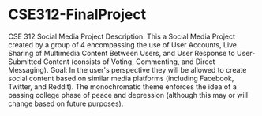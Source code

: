 # CSE312-FinalProject
CSE 312 Social Media Project
Description: This a Social Media Project created by a group of 4 encompassing the use of User Accounts, Live Sharing of Multimedia Content Between Users, and User Response to User-Submitted Content (consists of Voting, Commenting, and Direct Messaging).
Goal: In the user's perspective they will be allowed to create social content based on similar media platforms (including Facebook, Twitter, and Reddit). The monochromatic theme enforces the idea of a passing college phase of peace and depression (although this may or will change based on future purposes).

